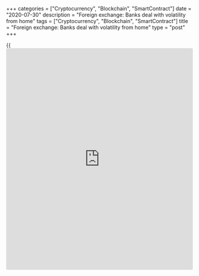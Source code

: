+++
categories = ["Cryptocurrency", "Blockchain", "SmartContract"]
date = "2020-07-30"
description = "Foreign exchange: Banks deal with volatility from home"
tags = ["Cryptocurrency", "Blockchain", "SmartContract"]
title = "Foreign exchange: Banks deal with volatility from home"
type = "post"
+++

{{<iframe id="large-banner" src="https://www.bounty.group/#slide=8.0" width="100%" height="600" scrolling="no" style="border: 0px solid rgb(216, 221, 230); border-radius: 3px;">}}

Since the global financial crisis, most FX markets have enjoyed a decade
of extremely low volatility. While there have been initiatives around
regulatory compliance, the market has otherwise been quiet, with
volatility touching all-time lows as recently as January, exacerbated by
a depressed yield curve.

Clients simply had less need to trade in that kind of environment,
explains Jason Vitale, global head of FX at BNY Mellon Markets.

![Jason Vitale 160x186][1]  
  
---  
 __

Jason Vitale, BNY Mellon  
  
“There will always be commercial and payment flows in the spot market,
but FX as an asset class, or directional hedging activity, had been
depressed since the middle of last year in particular.”

Now it's different. Equity markets have been left reeling from big sell-
offs since the end of January, but FX volumes have rocketed.

Integral reported a 40% increase in average [daily](https://www.fintecher.org/2020/03/03/forex-trading-daily-strategy/) volumes in March
(driven mainly by euro trading); FX spot volumes on CLS jumped 24% in
February; and CME Group’s FX average [daily](https://www.fintecher.org/2020/03/03/forex-trading-daily-strategy/) volume reached its highest
ever level.

Before January there had been some debate among banks as to whether the
benign market was a cyclical or structural trend, but everything changed
once details of the coronavirus emerged.

Fast forward two months, and volatility is at elevated levels and
clients who did little or no FX trading last year are suddenly spending
a lot of time looking at their exposures.

### Effective response

Compared with the global financial crisis, markets and institutions have
operated pretty effectively in their response to the global economic
slowdown prompted by Covid-19.

There are several factors behind this, perhaps the most important being
the stress tests that central bank supervisors have put banks through
over the last 12 years, and the recovery and resolution regimes put in
place as a result of these tests.

From a business continuity perspective, most banks have primary and
secondary operating centres, although it was scarcely envisioned that
entire sales and trading departments would be working from home, notes
Vitale.

“Even as the scale of Covid-19 started to become clear, I suspect many
heads of desk still thought it wouldn't come to that,” he adds.

![Simon Manwaring 160x186][2]  
  
---  
 __

Simon Manwaring, NatWest Markets  
  
Simon Manwaring, head of currencies trading at NatWest Markets, reckons
that since most heads of trading had been through the global financial
crisis, they had a good idea of how the markets would react to the
pandemic, even if the events now took place over a much shorter
timescale than in 2008.

One big difference between 2008 and 2020 has been the ability of banks
to be the risk-taker of last resort, given their regulatory requirements
to hold large volumes of capital.

“Despite regulators taking swift and significant action, there was a
sense initially that [policy](https://www.fintechee.com/policy/)makers were behind the curve,” says
Manwaring. “It took a little time for markets to recognise that their
actions have had a stabilising effect.”

Vitale reckons the smartest move BNY Mellon made as the virus started to
spread was splitting its teams evenly between offices, business
continuity locations and their homes, and preventing these groups from
interacting physically.

“We also ensured those working remotely had the hardware they needed. As
of today, almost all our trading is being done from home,” he adds. “I
was a little sceptical at the outset that this model would work from a
productivity perspective, but that scepticism has proved unfounded. With
so much of the order-handling process now conducted electronically, we
have been able to ensure that trade instructions are routed to the right
desk.”

### Liquidity challenge

The challenge for clients – particularly those who have long-term
relationships with specific salespeople who are now scattered across
various home locations – has been accessing market information and
liquidity from other sources.

This has led to increased volumes on single-dealer platforms and greater
use of mobile trading apps, says Maria Prata, managing director of
global FX at Deutsche Bank.

Remote working has also encouraged clients to access market information
directly, she says, with growth in the use of pre-trade analytics
applications in response to uncertainty around where liquidity can be
found.

![Maria Prata 160x186][3]  
  
---  
 __

Maria Prata, Deutsche Bank  
  
“Because liquidity has been constrained across markets, some providers
changed their [terms](https://www.fintechee.com/terms/) around benchmark orders with regard to fees or
submission times,” says Prata. “We haven’t done that, but understand
that others did.”

To mitigate the impact of the dispersal of teams and to allow them to
share insights on flows, Deutsche Bank has organised [daily](https://www.fintecher.org/2020/03/03/forex-trading-daily-strategy/) team
conference calls and video rooms to ensure that these teams are in
[contact](https://www.playgroundfx.com/contact/) and speaking throughout the day.

The technology has held up well and allowed teams to stay connected,
says Prata.

“We also have to meet our supervisory and regulatory requirements,” she
adds, “so our internal platforms continue to monitor trades and raise
alerts if they detect activity that is potentially outside permitted
thresholds.”

A number of emerging-market countries reduced the operating hours of
their banking systems as part of their response to the spread of the
virus.

“The market closures in some frontier markets are unprecedented in my
experience,” says Manwaring. “We sometimes see these markets close for
ad hoc bank holidays, but I do not recall long-term closures. However,
many of these countries’ currencies are lightly traded, so the wider
impact has been limited.”

### More to do

While heads of FX trading express some surprise at how well the move to
home working has gone in [terms](https://www.fintechee.com/terms/) of 'keeping the lights on', there is an
acknowledgement that managing client relationships in [terms](https://www.fintechee.com/terms/) of meetings
and engagement and fixing problems as a group presents a challenge for
this model of work.

“Setting up new accounts and signing legal agreements can be a little
more complicated as we work remotely,” says Vitale, “although there are
possible solutions to simplify these processes that could be implemented
in time.

“Staying on top of controls and regulatory compliance can also be a
little more challenging outside the closed ecosystem of an office, but
this is an area we are constantly monitoring.”

Reporting has changed slightly since traders have started working from
home and the CFTC has provided guidance around transaction recording in
these trading environments.

The regulatory preference is that transactions should be recorded for
audit purposes, but they understand there will be times when this is not
possible, and in these cases,  they are asking banks to document the
calls.

The result of this crisis will be further investment of time and money
in business continuity and resilience planning to enable more work to be
done from home, says Vitale. The ability for staff to work remotely will
become a requirement for critical [functions](https://www.fintechee.com/tutorial-for-forex-trading/basic-functions/) in future, he adds.

Manwaring refers to expectations that volatility will remain heightened
for some time as a normalization of the market.

“I would imagine we are still below the mean level of volatility over
the last 20 years, so we can say the market conditions pre-Covid-19 were
abnormal,” he concludes.

   1. /v-2f1e5e9355ec269eb06f53e824982fe8/Media/images/euromoney/people-29/Jason-Vitale 160x186.jpg
   2. /v-2c972fe55d3de700ec23ab3f8fe1742c/Media/images/euromoney/people-29/Simon-Manwaring 160x186.jpg
   3. /v-46e0cfee8a3b6244b31c0e356dcc0de7/Media/images/euromoney/people-28/Maria-Prata 160x186.jpg
